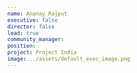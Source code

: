 ```yaml
---
name: Ananay Rajput
executive: false
director: false
lead: true
community_manager:   
position:  
project: Project India
image: ../assets/default_exec_image.png
---
```

